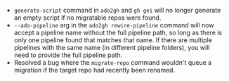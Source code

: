 - `generate-script` command in `ado2gh` and `gh gei` will no longer generate an empty script if no migratable repos were found.
- `--ado-pipeline` arg in the `ado2gh rewire-pipeline` command will now accept a pipeline name without the full pipeline path, so long as there is only one pipeline found that matches that name. If there are multiple pipelines with the same name (in different pipeline folders), you will need to provide the full pipeline path.
- Resolved a bug where the `migrate-repo` command wouldn't queue a migration if the target repo had recently been renamed.
